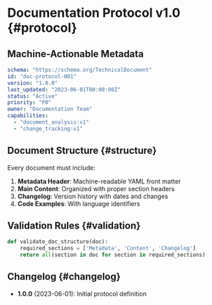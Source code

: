 # Documentation Protocol v1.0 {#protocol}

## Machine-Actionable Metadata
```yaml
schema: "https://schema.org/TechnicalDocument"
id: "doc-protocol-001"
version: "1.0.0"
last_updated: "2023-06-01T00:00:00Z"
status: "Active"
priority: "P0"
owner: "Documentation Team"
capabilities:
  - "document_analysis:v1"
  - "change_tracking:v1"
```

## Document Structure {#structure}
Every document must include:

1. **Metadata Header**: Machine-readable YAML front matter
2. **Main Content**: Organized with proper section headers
3. **Changelog**: Version history with dates and changes
4. **Code Examples**: With language identifiers

## Validation Rules {#validation}
```python
def validate_doc_structure(doc):
    required_sections = ['Metadata', 'Content', 'Changelog']
    return all(section in doc for section in required_sections)
```

## Changelog {#changelog}
- **1.0.0** (2023-06-01): Initial protocol definition 